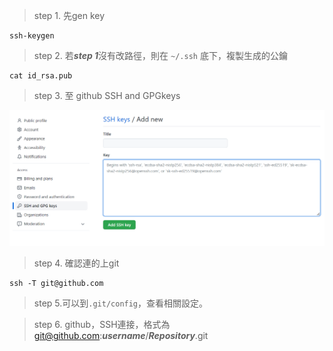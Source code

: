 > step 1. 先gen key

    ssh-keygen

> step 2.  若***step 1***沒有改路徑，則在 `~/.ssh` 底下，複製生成的公鑰  

    cat id_rsa.pub
    
> step 3. 至 github SSH and GPGkeys

![GITHUB](https://github.com/silvervane/Linux/blob/main/sshGit01.png)

>step 4. 確認連的上git

    ssh -T git@github.com

>step 5.可以到`.git/config`，查看相關設定。<br>

>step 6. github，SSH連接，格式為 git@github.com:***username***/***Repository***.git

